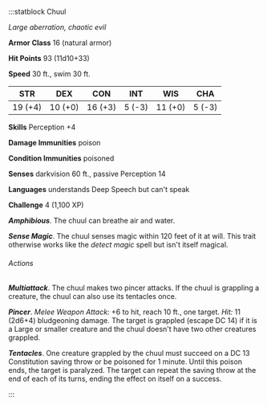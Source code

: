 :::statblock Chuul

*Large aberration, chaotic evil*

**Armor Class** 16 (natural armor)

**Hit Points** 93 (11d10+33)

**Speed** 30 ft., swim 30 ft.

| STR     | DEX     | CON     | INT    | WIS     | CHA    |
|---------|---------|---------|--------|---------|--------|
| 19 (+4) | 10 (+0) | 16 (+3) | 5 (-3) | 11 (+0) | 5 (-3) |

**Skills** Perception +4

**Damage Immunities** poison

**Condition Immunities** poisoned

**Senses** darkvision 60 ft., passive Perception 14

**Languages** understands Deep Speech but can't speak

**Challenge** 4 (1,100 XP)

***Amphibious***. The chuul can breathe air and water.

***Sense Magic***. The chuul senses magic within 120 feet of it at will. This trait otherwise works like the *detect magic* spell but isn't itself magical.

###### Actions

***Multiattack***. The chuul makes two pincer attacks. If the chuul is grappling a creature, the chuul can also use its tentacles once.

***Pincer***. *Melee Weapon Attack:* +6 to hit, reach 10 ft., one target. *Hit:* 11 (2d6+4) bludgeoning damage. The target is grappled (escape DC 14) if it is a Large or smaller creature and the chuul doesn't have two other creatures grappled.

***Tentacles***. One creature grappled by the chuul must succeed on a DC 13 Constitution saving throw or be poisoned for 1 minute. Until this poison ends, the target is paralyzed. The target can repeat the saving throw at the end of each of its turns, ending the effect on itself on a success.

:::
